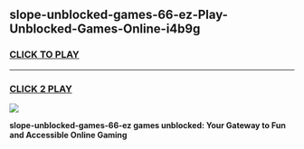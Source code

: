 
## slope-unblocked-games-66-ez-Play-Unblocked-Games-Online-i4b9g
<h3>
<a href="https://premium76.site?title=slope-unblocked-games-66-ez&ref=24A">CLICK TO PLAY</a></h3>
<hr>

<h3>
<a href="https://premium76.site?title=slope-unblocked-games-66-ez&ref=24A">CLICK 2 PLAY</a>
  
</h3>

<a href="https://premium76.site?title=slope-unblocked-games-66-ez&ref=24A"><img src="https://clearcache.store/games.png"></a>


**slope-unblocked-games-66-ez games unblocked: Your Gateway to Fun and Accessible Online Gaming**
